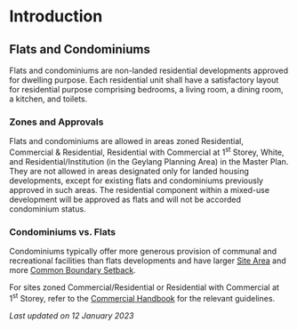 # Introduction

## Flats and Condominiums

Flats and condominiums are non-landed residential developments approved for dwelling purpose. Each residential unit shall have a satisfactory layout for residential purpose comprising bedrooms, a living room, a dining room, a kitchen, and toilets.

### Zones and Approvals

Flats and condominiums are allowed in areas zoned Residential, Commercial & Residential, Residential with Commercial at 1<sup>st</sup> Storey, White, and Residential/Institution (in the Geylang Planning Area) in the Master Plan. They are not allowed in areas designated only for landed housing developments, except for existing flats and condominiums previously approved in such areas. The residential component within a mixed-use development will be approved as flats and will not be accorded condominium status.

### Condominiums vs. Flats

Condominiums typically offer more generous provision of communal and recreational facilities than flats developments and have larger [Site Area](https://www.ura.gov.sg/Corporate/Guidelines/Development-Control/Residential/Flats-Condominiums/Site-Area) and more [Common Boundary Setback](https://www.ura.gov.sg/Corporate/Guidelines/Development-Control/Residential/Flats-Condominiums/Setback).

For sites zoned Commercial/Residential or Residential with Commercial at 1<sup>st</sup> Storey, refer to the [Commercial Handbook](https://www.ura.gov.sg/Corporate/Guidelines/Development-Control/Non-Residential/Commercial) for the relevant guidelines.

*Last updated on 12 January 2023*
